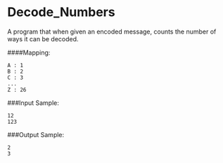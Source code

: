 Decode_Numbers
==============

A program that when given an encoded message, counts the number of ways it can be decoded.

####Mapping:
~~~
A : 1
B : 2
C : 3
...
Z : 26
~~~

###Input Sample:
~~~
12
123
~~~

###Output Sample:
~~~
2
3
~~~
